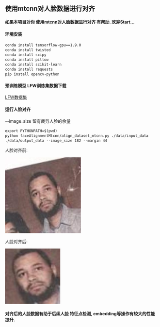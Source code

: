 ## 使用mtcnn对人脸数据进行对齐

#### **如果本项目对你 使用mtcnn对人脸数据进行对齐 有帮助. 欢迎Start...**

#### 环境安装

```
conda install tensorflow-gpu==1.9.0
conda install twisted
conda install scipy
conda install pillow
conda install scikit-learn
conda install requests
pip install opencv-python
```

#### 预训练模型 LFW训练集数据下载

[LFW数据集](http://vis-www.cs.umass.edu/lfw/lfw.tgz)

#### 运行人脸对齐

--image_size 留有裁剪人脸的余量

```
export PYTHONPATH=$(pwd)
python faceAlignmentMtcnn/align_dataset_mtcnn.py ./data/input_data ./data/output_data --image_size 182 --margin 44
```

人脸对齐前: 

![Aaron_Patterson_0001](data/input_data/Aaron_Patterson/Aaron_Patterson_0001.jpg)

人脸对齐后: 

![Aaron_Patterson_0001](data/output_data/Aaron_Patterson/Aaron_Patterson_0001.png)

#### 对齐后的人脸数据有助于后续人脸 特征点检测, embedding等操作有较大的性能提升.

